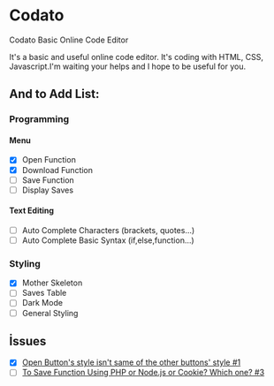 # Codato
Codato Basic Online Code Editor

It's a basic and useful online code editor. It's coding with HTML, CSS, Javascript.I'm waiting your helps and I hope to be useful for you.

## And to Add List:
### Programming

#### Menu
- [x] Open Function
- [x] Download Function
- [ ] Save Function
- [ ] Display Saves

#### Text Editing
- [ ] Auto Complete Characters (brackets, quotes...)
- [ ] Auto Complete Basic Syntax (if,else,function...) 

### Styling
- [x] Mother Skeleton
- [ ] Saves Table
- [ ] Dark Mode
- [ ] General Styling

## İssues

- [x] [Open Button's style isn't same of the other buttons' style #1](https://github.com/coderyemre/codato/issues/1)
- [ ] [To Save Function Using PHP or Node.js or Cookie? Which one? #3](https://github.com/coderyemre/codato/issues/3)
